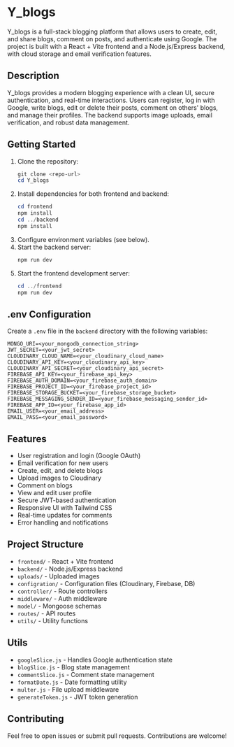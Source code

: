 # Y_blogs

Y_blogs is a full-stack blogging platform that allows users to create, edit, and share blogs, comment on posts, and authenticate using Google. The project is built with a React + Vite frontend and a Node.js/Express backend, with cloud storage and email verification features.

## Description
Y_blogs provides a modern blogging experience with a clean UI, secure authentication, and real-time interactions. Users can register, log in with Google, write blogs, edit or delete their posts, comment on others' blogs, and manage their profiles. The backend supports image uploads, email verification, and robust data management.

## Getting Started

1. Clone the repository:
   ```powershell
   git clone <repo-url>
   cd Y_blogs
   ```
2. Install dependencies for both frontend and backend:
   ```powershell
   cd frontend
   npm install
   cd ../backend
   npm install
   ```
3. Configure environment variables (see below).
4. Start the backend server:
   ```powershell
   npm run dev
   ```
5. Start the frontend development server:
   ```powershell
   cd ../frontend
   npm run dev
   ```

## .env Configuration
Create a `.env` file in the `backend` directory with the following variables:
```env
MONGO_URI=<your_mongodb_connection_string>
JWT_SECRET=<your_jwt_secret>
CLOUDINARY_CLOUD_NAME=<your_cloudinary_cloud_name>
CLOUDINARY_API_KEY=<your_cloudinary_api_key>
CLOUDINARY_API_SECRET=<your_cloudinary_api_secret>
FIREBASE_API_KEY=<your_firebase_api_key>
FIREBASE_AUTH_DOMAIN=<your_firebase_auth_domain>
FIREBASE_PROJECT_ID=<your_firebase_project_id>
FIREBASE_STORAGE_BUCKET=<your_firebase_storage_bucket>
FIREBASE_MESSAGING_SENDER_ID=<your_firebase_messaging_sender_id>
FIREBASE_APP_ID=<your_firebase_app_id>
EMAIL_USER=<your_email_address>
EMAIL_PASS=<your_email_password>
```

## Features
- User registration and login (Google OAuth)
- Email verification for new users
- Create, edit, and delete blogs
- Upload images to Cloudinary
- Comment on blogs
- View and edit user profile
- Secure JWT-based authentication
- Responsive UI with Tailwind CSS
- Real-time updates for comments
- Error handling and notifications

## Project Structure
- `frontend/` - React + Vite frontend
- `backend/` - Node.js/Express backend
- `uploads/` - Uploaded images
- `configration/` - Configuration files (Cloudinary, Firebase, DB)
- `controller/` - Route controllers
- `middleware/` - Auth middleware
- `model/` - Mongoose schemas
- `routes/` - API routes
- `utils/` - Utility functions

## Utils
- `googleSlice.js` - Handles Google authentication state
- `blogSlice.js` - Blog state management
- `commentSlice.js` - Comment state management
- `formatDate.js` - Date formatting utility
- `multer.js` - File upload middleware
- `generateToken.js` - JWT token generation

## Contributing
Feel free to open issues or submit pull requests. Contributions are welcome!


